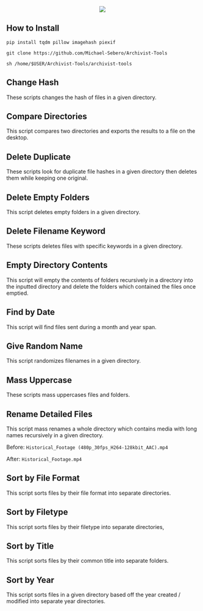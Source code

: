 <p align="center">
	<img src="https://i.postimg.cc/B6701s9K/Archivist-Tools.png" />

## How to Install
```
pip install tqdm pillow imagehash piexif

git clone https://github.com/Michael-Sebero/Archivist-Tools

sh /home/$USER/Archivist-Tools/archivist-tools
```

## Change Hash 
These scripts changes the hash of files in a given directory.

## Compare Directories
This script compares two directories and exports the results to a file on the desktop.

## Delete Duplicate
These scripts look for duplicate file hashes in a given directory then deletes them while keeping one original.

## Delete Empty Folders
This script deletes empty folders in a given directory.

## Delete Filename Keyword
These scripts deletes files with specific keywords in a given directory.

## Empty Directory Contents
This script will empty the contents of folders recursively in a directory into the inputted directory and delete the folders which contained the files once emptied.

## Find by Date
This script will find files sent during a month and year span.

## Give Random Name
This script randomizes filenames in a given directory.

## Mass Uppercase
These scripts mass uppercases files and folders.

## Rename Detailed Files
This script mass renames a whole directory which contains media with long names recursively in a given directory.

Before: `Historical_Footage (480p_30fps_H264-128kbit_AAC).mp4` 

After: `Historical_Footage.mp4`

## Sort by File Format
This script sorts files by their file format into separate directories.

## Sort by Filetype
This script sorts files by their filetype into separate directories,

## Sort by Title
This script sorts files by their common title into separate folders.

## Sort by Year
This script sorts files in a given directory based off the year created / modified into separate year directories.
